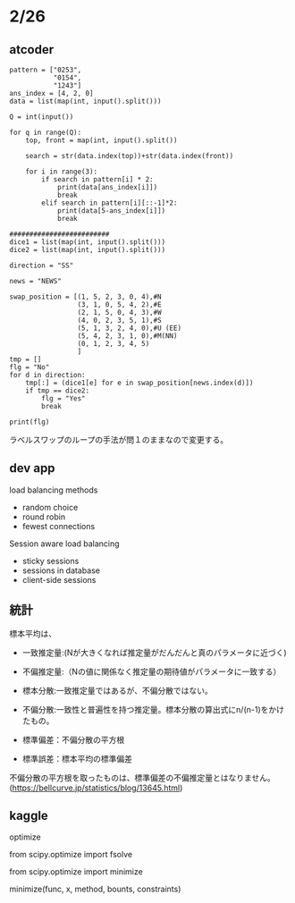 # 2/26

## atcoder
```
pattern = ["0253",
           "0154",
           "1243"]
ans_index = [4, 2, 0]
data = list(map(int, input().split()))

Q = int(input())

for q in range(Q):
    top, front = map(int, input().split())
    
    search = str(data.index(top))+str(data.index(front))

    for i in range(3):
        if search in pattern[i] * 2:
            print(data[ans_index[i]])
            break
        elif search in pattern[i][::-1]*2:
            print(data[5-ans_index[i]])
            break
            
#########################
dice1 = list(map(int, input().split()))
dice2 = list(map(int, input().split()))

direction = "SS"

news = "NEWS"

swap_position = [(1, 5, 2, 3, 0, 4),#N
                 (3, 1, 0, 5, 4, 2),#E
                 (2, 1, 5, 0, 4, 3),#W
                 (4, 0, 2, 3, 5, 1),#S
                 (5, 1, 3, 2, 4, 0),#U (EE)
                 (5, 4, 2, 3, 1, 0),#M(NN)
                 (0, 1, 2, 3, 4, 5)
                 ]
tmp = []
flg = "No"
for d in direction:
    tmp[:] = (dice1[e] for e in swap_position[news.index(d)])
    if tmp == dice2:
        flg = "Yes"
        break

print(flg)
```
ラベルスワップのループの手法が問１のままなので変更する。

## dev app
load balancing methods
- random choice
- round robin
- fewest connections

Session aware load balancing
- sticky sessions
- sessions in database
- client-side sessions

## 統計

標本平均は、
- 一致推定量:(Nが大きくなれば推定量がだんだんと真のパラメータに近づく)
- 不偏推定量:（Nの値に関係なく推定量の期待値がパラメータに一致する）

- 標本分散:一致推定量ではあるが、不偏分散ではない。
- 不偏分散:一致性と普遍性を持つ推定量。標本分散の算出式にn/(n-1)をかけたもの。

- 標準偏差：不偏分散の平方根
- 標準誤差：標本平均の標準偏差

不偏分散の平方根を取ったものは、標準偏差の不偏推定量とはなりません。(https://bellcurve.jp/statistics/blog/13645.html)


## kaggle

optimize

from scipy.optimize import fsolve

from scipy.optimize import minimize

minimize(func, x, method, bounts, constraints)

